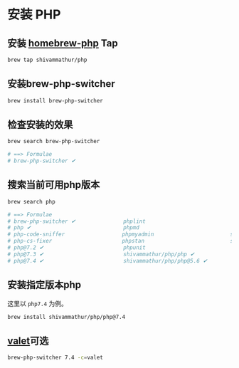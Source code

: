 # 安装 PHP

## 安装 [homebrew-php](https://github.com/shivammathur/homebrew-php) Tap

```bash
brew tap shivammathur/php
```

## 安装brew-php-switcher
```bash
brew install brew-php-switcher
```

## 检查安装的效果
```bash
brew search brew-php-switcher

# ==> Formulae
# brew-php-switcher ✔
```

## 搜索当前可用php版本
```bash
brew search php

# ==> Formulae
# brew-php-switcher ✔               phplint                           shivammathur/php/php@7.0 ✔
# php ✔                             phpmd                             shivammathur/php/php@7.1 ✔
# php-code-sniffer                  phpmyadmin                        shivammathur/php/php@7.2 ✔
# php-cs-fixer                      phpstan                           shivammathur/php/php@7.3 ✔
# php@7.2 ✔                         phpunit                           shivammathur/php/php@7.4 ✔
# php@7.3 ✔                         shivammathur/php/php ✔            shivammathur/php/php@8.1 ✔
# php@7.4 ✔                         shivammathur/php/php@5.6 ✔        wilmoore/formulae/php-version ✔
```

## 安装指定版本php

这里以 `php7.4` 为例。

```bash
brew install shivammathur/php/php@7.4
```

## [valet](https://laravel.com/docs/8.x/valet#introduction)可选

```bash
brew-php-switcher 7.4 -c=valet
```
